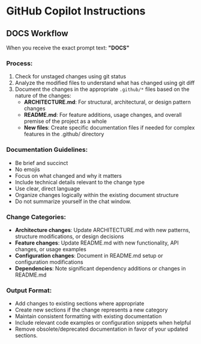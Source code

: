 # GitHub Copilot Instructions

## DOCS Workflow

When you receive the exact prompt text: **"DOCS"**

### Process:
1. Check for unstaged changes using git status
2. Analyze the modified files to understand what has changed using git diff <filePath>
3. Document the changes in the appropriate `.github/*` files based on the nature of the changes:
   - **ARCHITECTURE.md**: For structural, architectural, or design pattern changes
   - **README.md**: For feature additions, usage changes, and overall premise of the project as a whole
   - **New files**: Create specific documentation files if needed for complex features in the .github/ directory

### Documentation Guidelines:
- Be brief and succinct
- No emojis
- Focus on what changed and why it matters
- Include technical details relevant to the change type
- Use clear, direct language
- Organize changes logically within the existing document structure
- Do not summarize yourself in the chat window.

### Change Categories:
- **Architecture changes**: Update ARCHITECTURE.md with new patterns, structure modifications, or design decisions
- **Feature changes**: Update README.md with new functionality, API changes, or usage examples
- **Configuration changes**: Document in README.md setup or configuration modifications
- **Dependencies**: Note significant dependency additions or changes in README.md

### Output Format:
- Add changes to existing sections where appropriate
- Create new sections if the change represents a new category
- Maintain consistent formatting with existing documentation
- Include relevant code examples or configuration snippets when helpful
- Remove obsolete/deprecated documentation in favor of your updated sections.
